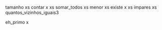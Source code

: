

tamanho xs
contar x xs
somar_todos xs
menor xs
existe x xs
impares xs
quantos_vizinhos_iguais3

eh_primo x

